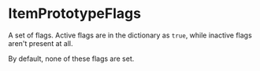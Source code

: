 # ItemPrototypeFlags

A set of flags. Active flags are in the dictionary as `true`, while inactive flags aren't present at all.

By default, none of these flags are set.

